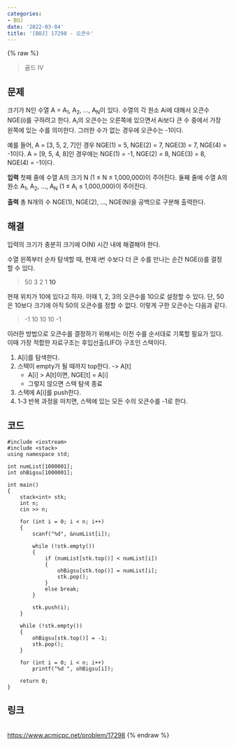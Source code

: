 ```yaml
---
categories:
- BOJ
date: '2022-03-04'
title: '[BOJ] 17298 - 오큰수'
---
```


{% raw %}
>골드 IV

## 문제

크기가 N인 수열 A = A<sub>1</sub>, A<sub>2</sub>, ..., A<sub>N</sub>이 있다. 수열의 각 원소 Ai에 대해서 오큰수 NGE(i)를 구하려고 한다. A<sub>i</sub>의 오큰수는 오른쪽에 있으면서 Ai보다 큰 수 중에서 가장 왼쪽에 있는 수를 의미한다. 그러한 수가 없는 경우에 오큰수는 -1이다.

예를 들어, A = [3, 5, 2, 7]인 경우 NGE(1) = 5, NGE(2) = 7, NGE(3) = 7, NGE(4) = -1이다. A = [9, 5, 4, 8]인 경우에는 NGE(1) = -1, NGE(2) = 8, NGE(3) = 8, NGE(4) = -1이다.

**입력**
첫째 줄에 수열 A의 크기 N (1 ≤ N ≤ 1,000,000)이 주어진다. 둘째 줄에 수열 A의 원소 A<sub>1</sub>, A<sub>2</sub>, ..., A<sub>N</sub> (1 ≤ A<sub>i</sub>  ≤ 1,000,000)이 주어진다.

**출력**
총 N개의 수 NGE(1), NGE(2), ..., NGE(N)을 공백으로 구분해 출력한다.

##  해결
입력의 크기가 충분히 크기에 O(N) 시간 내에 해결해야 한다.

수열 왼쪽부터 순차 탐색할 때, 현재 i번 수보다 더 큰 수를 만나는 순간 NGE(i)를 결정할 수 있다.
> 50 3 2 1 **10**<br>

현재 위치가 10에 있다고 하자. 이때 1, 2, 3의 오큰수를 10으로 설정할 수 있다. 단, 50은 10보다 크기에 아직 50의 오큰수를 정할 수 없다. 이렇게 구한 오큰수는 다음과 같다.
> -1 10 10 10 -1<br>

이러한 방법으로 오큰수를 결정하기 위해서는 이전 수를 순서대로 기록할 필요가 있다. 이때 가장 적합한 자료구조는 후입선출(LIFO) 구조인 스택이다.

1. A[i]를 탐색한다.
2. 스택이 empty가 될 때까지 top한다. -> A[t]
	- A[i] > A[t]이면, NGE[t] = A[i]
	- 그렇지 않으면 스택 탐색 종료
3. 스택에 A[i]를 push한다.
4. 1-3 반복 과정을 마치면, 스택에 있는 모든 수의 오큰수를 -1로 한다.

## 코드
```
#include <iostream>
#include <stack>
using namespace std;

int numList[1000001];
int ohBigsu[1000001];

int main()
{
	stack<int> stk;
	int n;
	cin >> n;

	for (int i = 0; i < n; i++)
	{
		scanf("%d", &numList[i]);

		while (!stk.empty())
		{
			if (numList[stk.top()] < numList[i])
			{
				ohBigsu[stk.top()] = numList[i];
				stk.pop();
			}
			else break;
		}

		stk.push(i);
	}

	while (!stk.empty())
	{
		ohBigsu[stk.top()] = -1;
		stk.pop();
	}

	for (int i = 0; i < n; i++)
		printf("%d ", ohBigsu[i]);

	return 0;
}
```

## 링크
<br>https://www.acmicpc.net/problem/17298
{% endraw %}